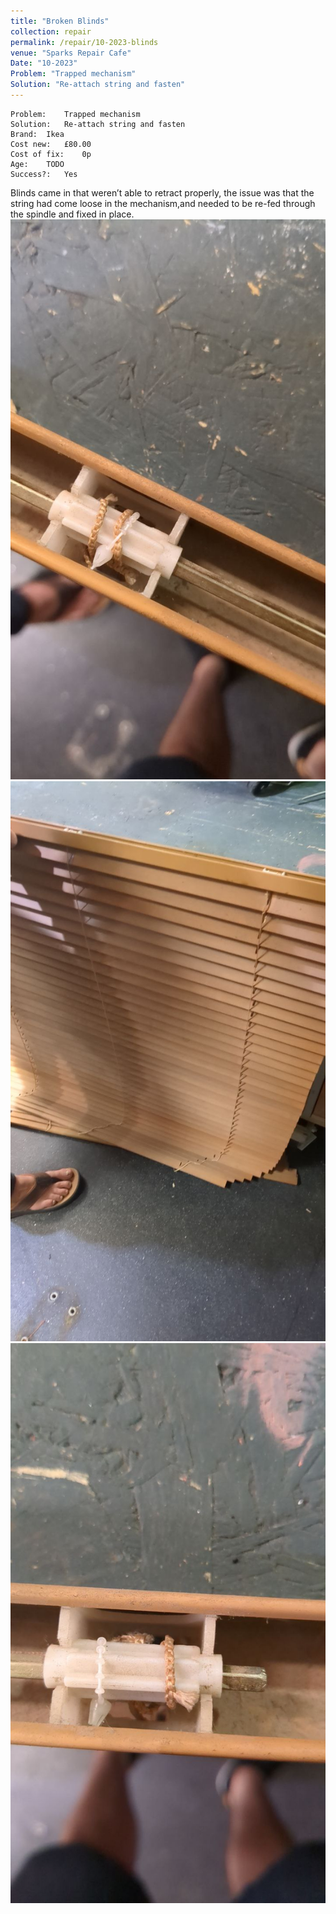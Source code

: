 ```yaml
---
title: "Broken Blinds"
collection: repair
permalink: /repair/10-2023-blinds
venue: "Sparks Repair Cafe"
Date: "10-2023"
Problem: "Trapped mechanism"
Solution: "Re-attach string and fasten"
---
```

```
Problem:    Trapped mechanism 
Solution:   Re-attach string and fasten 
Brand:  Ikea 
Cost new:   £80.00 
Cost of fix:    0p 
Age:    TODO 
Success?:   Yes 
```
Blinds came in that weren’t able to retract properly, the issue was that the string had come loose in the mechanism,and needed to be re-fed through the spindle and fixed in place.
![](/images/repair_cafe/blinds/blinds_1.jpg)
![](/images/repair_cafe/blinds/blinds_2.jpg)
![](/images/repair_cafe/blinds/blinds_3.jpg)
